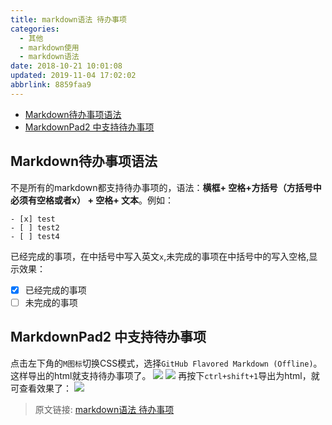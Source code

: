 ```yaml
---
title: markdown语法 待办事项
categories: 
  - 其他
  - markdown使用
  - markdown语法
date: 2018-10-21 10:01:08
updated: 2019-11-04 17:02:02
abbrlink: 8859faa9
---
```

- [Markdown待办事项语法](/blog/8859faa9/#Markdown待办事项语法)
- [MarkdownPad2 中支持待办事项](/blog/8859faa9/#MarkdownPad2-中支持待办事项)

<!--more-->
<script src="https://cdn.bootcss.com/jquery/3.4.0/jquery.slim.min.js"></script>
<script>$(document).ready(function () {$(".post-body > ul:nth-child(1)").hide();});</script>

<!--end-->
## Markdown待办事项语法 ##
不是所有的markdown都支持待办事项的，语法：**横框+ 空格+方括号（方括号中必须有空格或者x） + 空格+ 文本**。例如：
```
- [x] test
- [ ] test2
- [ ] test4
```
已经完成的事项，在中括号中写入英文`x`,未完成的事项在中括号中的写入空格,显示效果：

- [x] 已经完成的事项
- [ ] 未完成的事项

## MarkdownPad2 中支持待办事项 ##
点击左下角的`M图标`切换CSS模式，选择`GitHub Flavored Markdown (Offline)`。这样导出的html就支持待办事项了。
![](https://image-1257720033.cos.ap-shanghai.myqcloud.com/blog/markdown/undo/markdownPad2_css_settings.png)
![](https://image-1257720033.cos.ap-shanghai.myqcloud.com/blog/markdown/undo/markdownPad2_Undo_settings.png)
再按下`ctrl+shift+1`导出为html，就可查看效果了：
![](https://image-1257720033.cos.ap-shanghai.myqcloud.com/blog/markdown/undo/markdownPad2_Undo_show.png)

>原文链接: [markdown语法 待办事项](https://lanlan2017.github.io/blog/8859faa9/)
